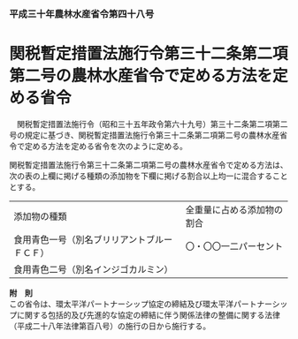 ### 平成三十年農林水産省令第四十八号  
# 関税暫定措置法施行令第三十二条第二項第二号の農林水産省令で定める方法を定める省令  
　関税暫定措置法施行令（昭和三十五年政令第六十九号）第三十二条第二項第二号の規定に基づき、関税暫定措置法施行令第三十二条第二項第二号の農林水産省令で定める方法を定める省令を次のように定める。  
  
関税暫定措置法施行令第三十二条第二項第二号の農林水産省令で定める方法は、次の表の上欄に掲げる種類の添加物を下欄に掲げる割合以上均一に混合することとする。  

|||  
| --- | --- |  
|添加物の種類|全重量に占める添加物の割合|  
|食用青色一号（別名ブリリアントブルーＦＣＦ）|〇・〇〇一二パーセント|  
|食用青色二号（別名インジゴカルミン）|  
  
  
**附　則**  
この省令は、環太平洋パートナーシップ協定の締結及び環太平洋パートナーシップに関する包括的及び先進的な協定の締結に伴う関係法律の整備に関する法律（平成二十八年法律第百八号）の施行の日から施行する。  
  

